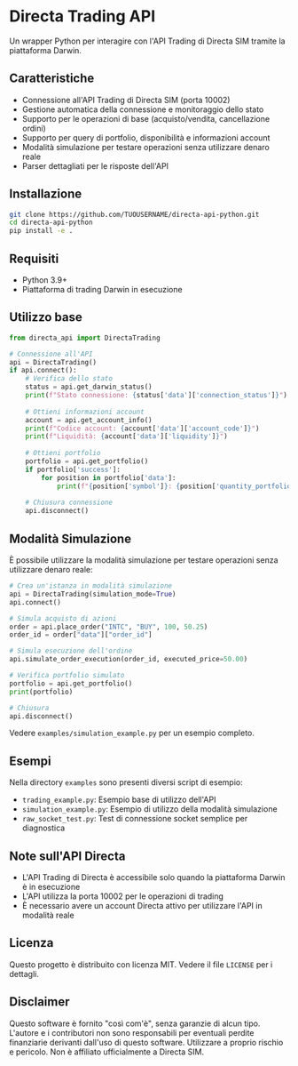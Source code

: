 # Directa Trading API

Un wrapper Python per interagire con l'API Trading di Directa SIM tramite la piattaforma Darwin.

## Caratteristiche

- Connessione all'API Trading di Directa SIM (porta 10002)
- Gestione automatica della connessione e monitoraggio dello stato
- Supporto per le operazioni di base (acquisto/vendita, cancellazione ordini)
- Supporto per query di portfolio, disponibilità e informazioni account
- Modalità simulazione per testare operazioni senza utilizzare denaro reale
- Parser dettagliati per le risposte dell'API

## Installazione

```bash
git clone https://github.com/TUOUSERNAME/directa-api-python.git
cd directa-api-python
pip install -e .
```

## Requisiti

- Python 3.9+
- Piattaforma di trading Darwin in esecuzione

## Utilizzo base

```python
from directa_api import DirectaTrading

# Connessione all'API
api = DirectaTrading()
if api.connect():
    # Verifica dello stato
    status = api.get_darwin_status()
    print(f"Stato connessione: {status['data']['connection_status']}")
    
    # Ottieni informazioni account
    account = api.get_account_info()
    print(f"Codice account: {account['data']['account_code']}")
    print(f"Liquidità: {account['data']['liquidity']}")
    
    # Ottieni portfolio
    portfolio = api.get_portfolio()
    if portfolio['success']:
        for position in portfolio['data']:
            print(f"{position['symbol']}: {position['quantity_portfolio']} azioni")
    
    # Chiusura connessione
    api.disconnect()
```

## Modalità Simulazione

È possibile utilizzare la modalità simulazione per testare operazioni senza utilizzare denaro reale:

```python
# Crea un'istanza in modalità simulazione
api = DirectaTrading(simulation_mode=True)
api.connect()

# Simula acquisto di azioni
order = api.place_order("INTC", "BUY", 100, 50.25)
order_id = order["data"]["order_id"]

# Simula esecuzione dell'ordine
api.simulate_order_execution(order_id, executed_price=50.00)

# Verifica portfolio simulato
portfolio = api.get_portfolio()
print(portfolio)

# Chiusura
api.disconnect()
```

Vedere `examples/simulation_example.py` per un esempio completo.

## Esempi

Nella directory `examples` sono presenti diversi script di esempio:

- `trading_example.py`: Esempio base di utilizzo dell'API
- `simulation_example.py`: Esempio di utilizzo della modalità simulazione
- `raw_socket_test.py`: Test di connessione socket semplice per diagnostica

## Note sull'API Directa

- L'API Trading di Directa è accessibile solo quando la piattaforma Darwin è in esecuzione
- L'API utilizza la porta 10002 per le operazioni di trading
- È necessario avere un account Directa attivo per utilizzare l'API in modalità reale

## Licenza

Questo progetto è distribuito con licenza MIT. Vedere il file `LICENSE` per i dettagli.

## Disclaimer

Questo software è fornito "così com'è", senza garanzie di alcun tipo. L'autore e i contributori non sono responsabili per eventuali perdite finanziarie derivanti dall'uso di questo software. Utilizzare a proprio rischio e pericolo. Non è affiliato ufficialmente a Directa SIM.